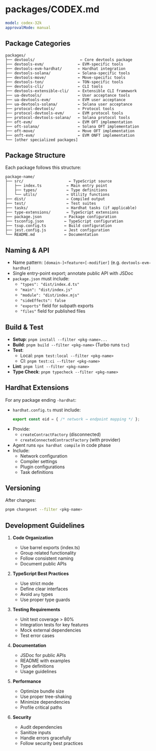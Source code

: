 # packages/CODEX.md

```yaml
model: codex-32k
approvalMode: manual
```

## Package Categories

```
packages/
├── devtools/                    ← Core devtools package
├── devtools-evm/               ← EVM-specific tools
├── devtools-evm-hardhat/       ← Hardhat integration
├── devtools-solana/            ← Solana-specific tools
├── devtools-move/              ← Move-specific tools
├── devtools-ton/               ← TON-specific tools
├── devtools-cli/               ← CLI tools
├── devtools-extensible-cli/    ← Extensible CLI framework
├── ua-devtools/                ← User acceptance tools
├── ua-devtools-evm/            ← EVM user acceptance
├── ua-devtools-solana/         ← Solana user acceptance
├── protocol-devtools/          ← Protocol tools
├── protocol-devtools-evm/      ← EVM protocol tools
├── protocol-devtools-solana/   ← Solana protocol tools
├── oft-evm/                    ← EVM OFT implementation
├── oft-solana/                 ← Solana OFT implementation
├── oft-move/                   ← Move OFT implementation
├── onft-evm/                   ← EVM ONFT implementation
└── [other specialized packages]
```

## Package Structure

Each package follows this structure:
```
package-name/
├── src/                    ← TypeScript source
│   ├── index.ts           ← Main entry point
│   ├── types/             ← Type definitions
│   └── utils/             ← Utility functions
├── dist/                  ← Compiled output
├── test/                  ← Test suites
├── tasks/                 ← Hardhat tasks (if applicable)
├── type-extensions/       ← TypeScript extensions
├── package.json          ← Package configuration
├── tsconfig.json         ← TypeScript configuration
├── tsup.config.ts        ← Build configuration
├── jest.config.js        ← Jest configuration
└── README.md             ← Documentation
```

## Naming & API

* Name pattern: `[domain-]<feature>[-modifier]` (e.g. `devtools-evm-hardhat`)
* Single entry-point export; annotate public API with JSDoc
* `package.json` must include:
  * `"types": "dist/index.d.ts"`
  * `"main": "dist/index.js"`
  * `"module": "dist/index.mjs"`
  * `"sideEffects": false`
  * `"exports"` field for subpath exports
  * `"files"` field for published files

## Build & Test

* **Setup**: `pnpm install --filter <pkg-name>...`
* **Build**: `pnpm build --filter <pkg-name>` (Turbo runs `tsc`)
* **Test**:
  * Local: `pnpm test:local --filter <pkg-name>`
  * CI:    `pnpm test:ci --filter <pkg-name>`
* **Lint**: `pnpm lint --filter <pkg-name>`
* **Type Check**: `pnpm typecheck --filter <pkg-name>`

## Hardhat Extensions

For any package ending `-hardhat`:

* `hardhat.config.ts` must include:
  ```ts
  export const eid = { /* network → endpoint mapping */ };
  ```
* Provide:
  * `createContractFactory` (disconnected)
  * `createConnectedContractFactory` (with provider)
* Agent runs `npx hardhat compile` in code phase
* Include:
  * Network configuration
  * Compiler settings
  * Plugin configurations
  * Task definitions

## Versioning

After changes:

```bash
pnpm changeset --filter <pkg-name>
```

## Development Guidelines

1. **Code Organization**
   * Use barrel exports (index.ts)
   * Group related functionality
   * Follow consistent naming
   * Document public APIs

2. **TypeScript Best Practices**
   * Use strict mode
   * Define clear interfaces
   * Avoid `any` types
   * Use proper type guards

3. **Testing Requirements**
   * Unit test coverage > 80%
   * Integration tests for key features
   * Mock external dependencies
   * Test error cases

4. **Documentation**
   * JSDoc for public APIs
   * README with examples
   * Type definitions
   * Usage guidelines

5. **Performance**
   * Optimize bundle size
   * Use proper tree-shaking
   * Minimize dependencies
   * Profile critical paths

6. **Security**
   * Audit dependencies
   * Sanitize inputs
   * Handle errors gracefully
   * Follow security best practices